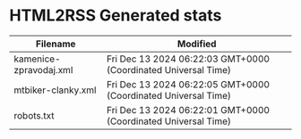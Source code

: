 # HTML2RSS Generated stats

| Filename | Modified |
| -------- | -------- |
| kamenice-zpravodaj.xml | Fri Dec 13 2024 06:22:03 GMT+0000 (Coordinated Universal Time) |
| mtbiker-clanky.xml | Fri Dec 13 2024 06:22:05 GMT+0000 (Coordinated Universal Time) |
| robots.txt | Fri Dec 13 2024 06:22:01 GMT+0000 (Coordinated Universal Time) |
